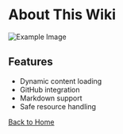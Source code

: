 # About This Wiki

![Example Image](resources/example.jpg)

## Features
- Dynamic content loading
- GitHub integration
- Markdown support
- Safe resource handling

[Back to Home](?page=home)
